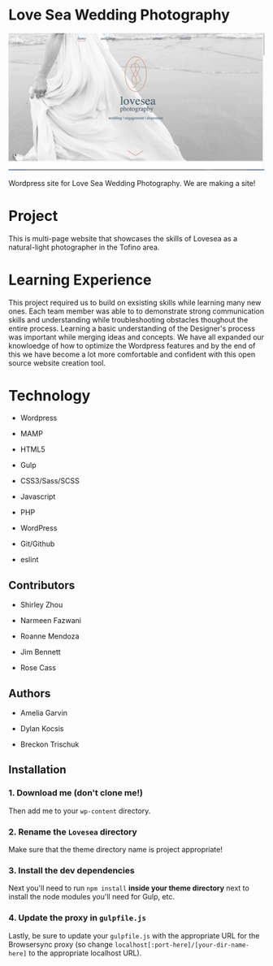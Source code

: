 # Love Sea Wedding Photography
![Screen Shot Lovesea](images/screen-shot.png "lovesea")

Wordpress site for Love Sea Wedding Photography. We are making a site!

# Project 
This is multi-page website that showcases the skills of Lovesea as a natural-light photographer in the Tofino area.

# Learning Experience
This project required us to build on exsisting skills while learning many new ones. Each team member was able to to demonstrate strong communication skills and understanding while troubleshooting obstacles thoughout the entire process. Learning a basic understanding of the Designer's process was important while merging ideas and concepts. We have all expanded our knowloedge of how to optimize the Wordpress features and by the end of this we have become a lot more comfortable and confident with this open source website creation tool.


# Technology

* Wordpress

* MAMP

* HTML5

* Gulp

* CSS3/Sass/SCSS

* Javascript

* PHP

* WordPress

* Git/Github

* eslint

## Contributors

* Shirley Zhou

* Narmeen Fazwani

* Roanne Mendoza

* Jim Bennett

* Rose Cass

## Authors

* Amelia Garvin

* Dylan Kocsis

* Breckon Trischuk 



## Installation

### 1. Download me (don't clone me!)

Then add me to your `wp-content` directory.

### 2. Rename the `Lovesea` directory

Make sure that the theme directory name is project appropriate!

### 3. Install the dev dependencies

Next you'll need to run `npm install` **inside your theme directory** next to install the node modules you'll need for Gulp, etc.

### 4. Update the proxy in `gulpfile.js`

Lastly, be sure to update your `gulpfile.js` with the appropriate URL for the Browsersync proxy (so change `localhost[:port-here]/[your-dir-name-here]` to the appropriate localhost URL).
